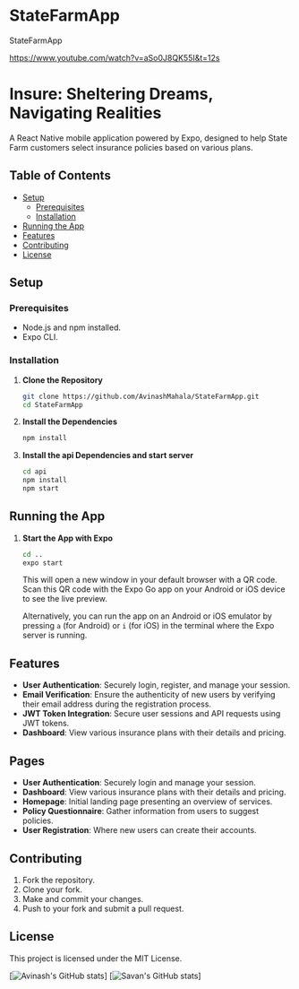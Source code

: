 # StateFarmApp
 StateFarmApp
 
https://www.youtube.com/watch?v=aSo0J8QK55I&t=12s

# Insure: Sheltering Dreams, Navigating Realities

A React Native mobile application powered by Expo, designed to help State Farm customers select insurance policies based on various plans.

## Table of Contents

- [Setup](#setup)
  - [Prerequisites](#prerequisites)
  - [Installation](#installation)
- [Running the App](#running-the-app)
- [Features](#features)
- [Contributing](#contributing)
- [License](#license)

## Setup

### Prerequisites

- Node.js and npm installed.
- Expo CLI.
  
### Installation

1. **Clone the Repository**
   ```bash
   git clone https://github.com/AvinashMahala/StateFarmApp.git
   cd StateFarmApp
   ```

2. **Install the Dependencies**
   ```bash
   npm install
   ```

3. **Install the api Dependencies and start server**

    ```bash
    cd api
   npm install
    npm start
   ```

## Running the App

1. **Start the App with Expo**
   ```bash
   cd ..
   expo start
   ```

   This will open a new window in your default browser with a QR code. Scan this QR code with the Expo Go app on your Android or iOS device to see the live preview.

   Alternatively, you can run the app on an Android or iOS emulator by pressing `a` (for Android) or `i` (for iOS) in the terminal where the Expo server is running.

## Features

- **User Authentication**: Securely login, register, and manage your session.
- **Email Verification**: Ensure the authenticity of new users by verifying their email address during the registration process.
- **JWT Token Integration**: Secure user sessions and API requests using JWT tokens.
- **Dashboard**: View various insurance plans with their details and pricing.

## Pages

- **User Authentication**: Securely login and manage your session.
- **Dashboard**: View various insurance plans with their details and pricing.
- **Homepage**: Initial landing page presenting an overview of services.
- **Policy Questionnaire**: Gather information from users to suggest policies.
- **User Registration**: Where new users can create their accounts.

## Contributing

1. Fork the repository.
2. Clone your fork.
3. Make and commit your changes.
4. Push to your fork and submit a pull request.

## License

This project is licensed under the MIT License.

[![Avinash's GitHub stats](https://github-readme-stats.vercel.app/api?username=AvinashMahala&show=reviews,discussions_started,discussions_answered,prs_merged,prs_merged_percentage&show_icons=true&theme=dark)]
[![Savan's GitHub stats](https://github-readme-stats.vercel.app/api?username=savanp08&show=reviews,discussions_started,discussions_answered,prs_merged,prs_merged_percentage&theme=radical)]
